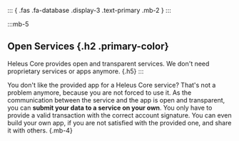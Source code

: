 ::: { .fas .fa-database .display-3 .text-primary .mb-2 } 
:::

:::mb-5
## Open Services {.h2 .primary-color}
Heleus Core provides open and transparent services. We don't need proprietary
services or apps anymore. {.h5}
:::

You don't like the provided app for a Heleus Core service? That's not a problem
anymore, because you are not forced to use it. As the communication between the
service and the app is open and transparent, you can **submit your data to a
service on your own**. You only have to provide a valid transaction with the
correct account signature. You can even build your own app, if you are not
satisfied with the provided one, and share it with others. {.mb-4}